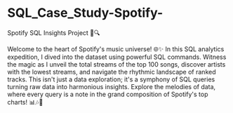 # SQL_Case_Study-Spotify-
Spotify SQL Insights Project 🎵🔍

Welcome to the heart of Spotify's music universe! 🌐✨ In this SQL analytics expedition, I dived into the dataset using powerful SQL commands. Witness the magic as I unveil the total streams of the top 100 songs, discover artists with the lowest streams, and navigate the rhythmic landscape of ranked tracks. This isn't just a data exploration; it's a symphony of SQL queries turning raw data into harmonious insights. Explore the melodies of data, where every query is a note in the grand composition of Spotify's top charts! 📊🎶🔮
